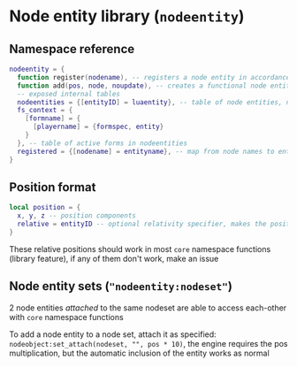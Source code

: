# Node entity library (`nodeentity`)
## Namespace reference
```lua
nodeentity = {
  function register(nodename), -- registers a node entity in accordance to a defined node (does not update when definition changes), returns new entity name
  function add(pos, node, noupdate), -- creates a functional node entity at specified position in accordance to specified MapNode table (actually returns an ObjectRef)
  -- exposed internal tables
  nodeentities = {[entityID] = luaentity}, -- table of node entities, not guaranteed to be active
  fs_context = {
    [formname] = {
      [playername] = {formspec, entity} 
    }
  }, -- table of active forms in nodeentities
  registered = {[nodename] = entityname}, -- map from node names to entity names
}
```

## Position format
```lua
local position = {
  x, y, z -- position components
  relative = entityID -- optional relativity specifier, makes the position relative to the specified node entity or its corresponding node entity set
}
```
These relative positions should work in most `core` namespace functions (library feature), if any of them don't work, make an issue

## Node entity sets (`"nodeentity:nodeset"`)
2 node entities *attached* to the same nodeset are able to access each-other with `core` namespace functions

To add a node entity to a node set, attach it as specified: `nodeobject:set_attach(nodeset, "", pos * 10)`, the engine requires the pos multiplication, but the automatic inclusion of the entity works as normal
